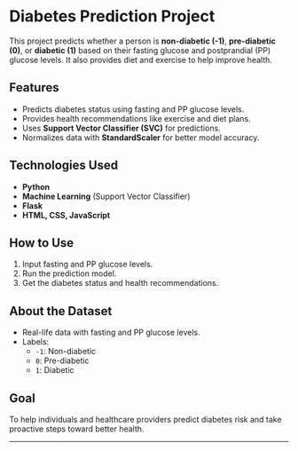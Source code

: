 # Diabetes Prediction Project

This project predicts whether a person is **non-diabetic (-1)**, **pre-diabetic (0)**, or **diabetic (1)** based on their fasting glucose and postprandial (PP) glucose levels. It also provides diet and exercise to help improve health.

## Features
- Predicts diabetes status using fasting and PP glucose levels.
- Provides health recommendations like exercise and diet plans.
- Uses **Support Vector Classifier (SVC)** for predictions.
- Normalizes data with **StandardScaler** for better model accuracy.

## Technologies Used
- **Python**
- **Machine Learning** (Support Vector Classifier)
- **Flask** 
- **HTML, CSS, JavaScript** 

## How to Use
1. Input fasting and PP glucose levels.
2. Run the prediction model.
3. Get the diabetes status and health recommendations.

## About the Dataset
- Real-life data with fasting and PP glucose levels.
- Labels:
  - `-1`: Non-diabetic
  - `0`: Pre-diabetic
  - `1`: Diabetic

## Goal
To help individuals and healthcare providers predict diabetes risk and take proactive steps toward better health.

---


